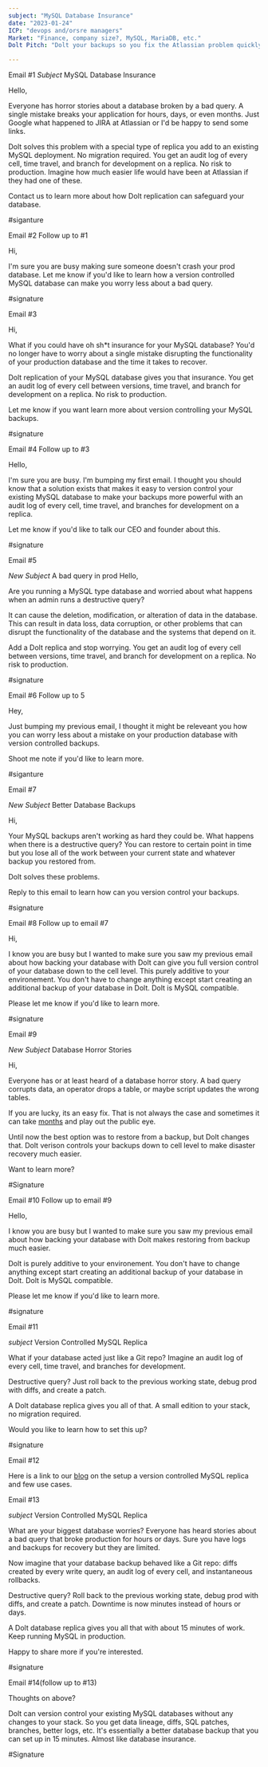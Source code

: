 ```yaml
---
subject: "MySQL Database Insurance"
date: "2023-01-24"
ICP: "devops and/orsre managers"
Market: "Finance, company size?, MySQL, MariaDB, etc."
Dolt Pitch: "Dolt your backups so you fix the Atlassian problem quickly. Minutes, not days/months"

---
```



Email #1
*Subject* MySQL Database Insurance

Hello,

Everyone has horror stories about a database broken by a bad query. A single mistake breaks your application for hours, days, or even months. Just Google what happened to JIRA at Atlassian or I'd be happy to send some links.

Dolt solves this problem with a special type of replica you add to an existing MySQL deployment. No migration required. You get an audit log of every cell, time travel, and branch for development on a replica. No risk to production. Imagine how much easier life would have been at Atlassian if they had one of these.

Contact us to learn more about how Dolt replication can safeguard your database.

#siganture

Email #2
Follow up to #1

Hi,

I'm sure you are busy making sure someone doesn't crash your prod database. Let me know if you'd like to learn how a version controlled MySQL database can make you worry less about a bad query.

#signature

Email #3

Hi,

What if you could have oh sh*t insurance for your MySQL database? You'd no longer have to worry about a single mistake disrupting the functionality of your production database and the time it takes to recover.

Dolt replication of your MySQL database gives you that insurance. You get an audit log of every cell between versions, time travel, and branch for development on a replica. No risk to production.

Let me know if you want learn more about version controlling your MySQL backups.

#signature

Email #4
Follow up to #3

Hello,

I'm sure you are busy. I'm bumping my first email. I thought you should know that a solution exists that makes it easy to version control your existing MySQL database to make your backups more powerful with an audit log of every cell, time travel, and branches for development on a replica.

 Let me know if you'd like to talk our CEO and founder about this. 

#signature 

Email #5

*New Subject* A bad query in prod
Hello,

Are you running a MySQL type database and worried about what happens when an admin runs a destructive query?

It can cause the deletion, modification, or alteration of data in the database. This can result in data loss, data corruption, or other problems that can disrupt the functionality of the database and the systems that depend on it.

Add a Dolt replica and stop worrying. You get an audit log of every cell between versions, time travel, and branch for development on a replica. No risk to production.

#signature

Email #6
Follow up to 5

Hey,

Just bumping my previous email, I thought it might be releveant you how you can worry less about a mistake on your production database with version controlled backups. 

Shoot me note if you'd like to learn more.

#siganture

Email #7

*New Subject*  Better Database Backups

Hi,

Your MySQL backups aren't working as hard they could be. What happens when there is a destructive query? You can restore to certain point in time but you lose all of the work between your current state and whatever backup you restored from. 

Dolt solves these problems.

Reply to this email to learn how can you version control your backups.

#signature

Email #8
Follow up to email #7

Hi,

I know you are busy but I wanted to make sure you saw my previous email about how backing your database with Dolt can give you full version control of your database down to the cell level. This purely additive to your environement. You don't have to change anything except start creating an additional backup of your database in Dolt. Dolt is MySQL compatible. 

Please let me know if you'd like to learn more.

#signature

Email #9

*New Subject* Database Horror Stories

Hi,

Everyone has or at least heard of a database horror story. A bad query corrupts data, an operator drops a table, or maybe script updates the wrong tables. 

If you are lucky, its an easy fix. That is not always the case and sometimes it can take [months](https://www.dolthub.com/blog/2022-04-14-atlassian-outage-prevention/) and play out the public eye.

Until now the best option was to restore from a backup, but Dolt changes that. Dolt verison controls your backups down to cell level to make disaster recovery  much easier.

Want to learn more?

#Signature

Email #10
Follow up to email #9

Hello,

I know you are busy but I wanted to make sure you saw my previous email about how backing your database with Dolt makes restoring from backup much easier.

Dolt is purely additive to your environement. You don't have to change anything except start creating an additional backup of your database in Dolt. Dolt is MySQL compatible. 

Please let me know if you'd like to learn more.

#signature

Email #11

*subject* Version Controlled MySQL Replica

What if your database acted just like a Git repo? Imagine an audit log of every cell, time travel, and branches for development.

Destructive query? Just roll back to the previous working state, debug prod with diffs, and create a patch. 

A Dolt database replica gives you all of that. A small edition to your stack, no migration required.

Would you like to learn how to set this up? 

#signature

Email #12

Here is a link to our [blog](https://www.dolthub.com/blog/2023-03-15-getting-started-versioned-mysql-replica/) on the setup a version controlled MySQL replica and few use cases. 

Email #13

*subject* Version Controlled MySQL Replica

What are your biggest database worries?  Everyone has heard stories about a bad query that broke production for hours or days. Sure you have logs and backups for recovery but they are limited. 

Now imagine that your database backup behaved like a Git repo: diffs created by every write query, an audit log of every cell, and instantaneous rollbacks.

Destructive query? Roll back to the previous working state, debug prod with diffs, and create a patch. Downtime is now minutes instead of hours or days. 

A Dolt database replica gives you all that with about 15 minutes of work. Keep running MySQL in production.

Happy to share more if you're interested.

#signature

Email #14(follow up to #13)

Thoughts on above?

Dolt can version control your existing MySQL databases without any changes to your stack. So you get data lineage, diffs, SQL patches, branches, better logs, etc. It's essentially a better database backup that you can set up in 15 minutes. Almost like database insurance. 

#Signature
